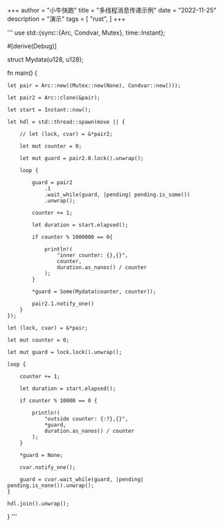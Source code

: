 +++
author = "小牛快跑"
title = "多线程消息传递示例"
date = "2022-11-25"
description = "演示"
tags = [
    "rust",
]
+++

'''
use std::{sync::{Arc, Condvar, Mutex},
          time::Instant};

#[derive(Debug)]

struct Mydata(u128, u128);

fn main() {

    let pair = Arc::new((Mutex::new(None), Condvar::new()));

    let pair2 = Arc::clone(&pair);

    let start = Instant::now();

    let hdl = std::thread::spawn(move || {

        // let (lock, cvar) = &*pair2;

        let mut counter = 0;

        let mut guard = pair2.0.lock().unwrap();

        loop {

            guard = pair2
                .1
                .wait_while(guard, |pending| pending.is_some())
                .unwrap();

            counter += 1;

            let duration = start.elapsed();

            if counter % 1000000 == 0{

                println!(
                    "inner counter: {},{}",
                    counter,
                    duration.as_nanos() / counter
                );
            }

            *guard = Some(Mydata(counter, counter));

            pair2.1.notify_one()
        }
    });

    let (lock, cvar) = &*pair;

    let mut counter = 0;

    let mut guard = lock.lock().unwrap();

    loop {

        counter += 1;

        let duration = start.elapsed();

        if counter % 10000 == 0 {

            println!(
                "outside counter: {:?},{}",
                *guard,
                duration.as_nanos() / counter
            );
        }

        *guard = None;

        cvar.notify_one();

        guard = cvar.wait_while(guard, |pending| pending.is_none()).unwrap();
    }

    hdl.join().unwrap();
}
'''